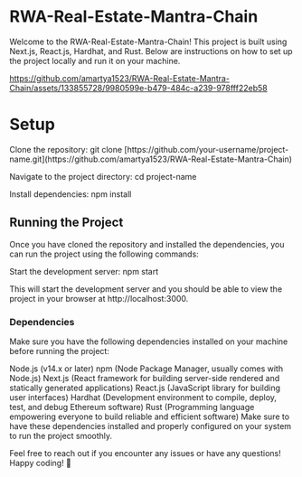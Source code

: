 # RWA-Real-Estate-Mantra-Chain
Welcome to the RWA-Real-Estate-Mantra-Chain! This project is built using Next.js, React.js, Hardhat, and Rust. Below are instructions on how to set up the project locally and run it on your machine.



https://github.com/amartya1523/RWA-Real-Estate-Mantra-Chain/assets/133855728/9980599e-b479-484c-a239-978fff22eb58


<h1>Setup</h1>
Clone the repository:
git clone [https://github.com/your-username/project-name.git](https://github.com/amartya1523/RWA-Real-Estate-Mantra-Chain)

Navigate to the project directory:
cd project-name

Install dependencies:
npm install

<h2>Running the Project</h2>
Once you have cloned the repository and installed the dependencies, you can run the project using the following commands:

Start the development server:
npm start

This will start the development server and you should be able to view the project in your browser at http://localhost:3000.

<h3>Dependencies</h3>
Make sure you have the following dependencies installed on your machine before running the project:

Node.js (v14.x or later)
npm (Node Package Manager, usually comes with Node.js)
Next.js (React framework for building server-side rendered and statically generated applications)
React.js (JavaScript library for building user interfaces)
Hardhat (Development environment to compile, deploy, test, and debug Ethereum software)
Rust (Programming language empowering everyone to build reliable and efficient software)
Make sure to have these dependencies installed and properly configured on your system to run the project smoothly.

Feel free to reach out if you encounter any issues or have any questions! Happy coding! 🚀









